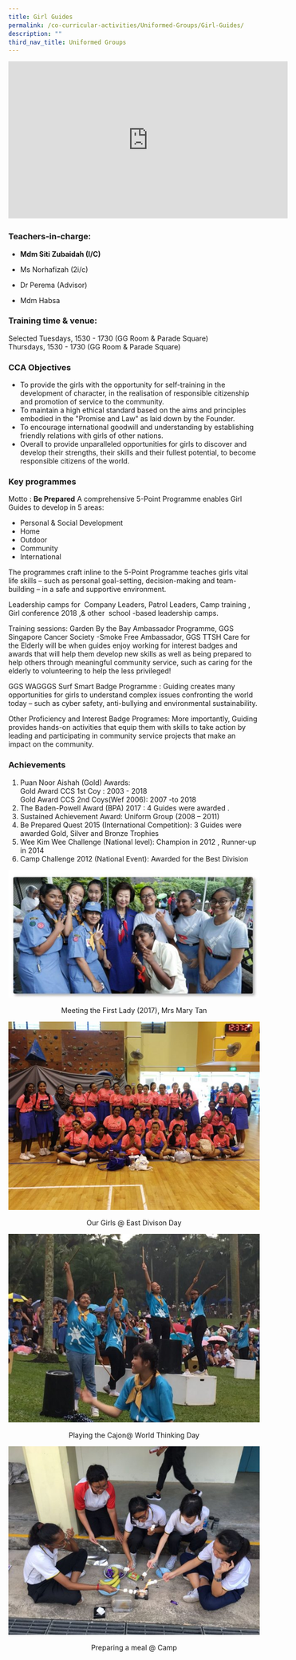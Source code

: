```yaml
---
title: Girl Guides
permalink: /co-curricular-activities/Uniformed-Groups/Girl-Guides/
description: ""
third_nav_title: Uniformed Groups
---
```

<iframe width="560" height="315" src="https://www.youtube.com/embed/HwQDReN2CUA" title="YouTube video player" frameborder="0" allow="accelerometer; autoplay; clipboard-write; encrypted-media; gyroscope; picture-in-picture" allowfullscreen></iframe>

### Teachers-in-charge: 

*   **Mdm Siti Zubaidah (I/C)**  
    
*   Ms Norhafizah (2i/c)
    
*   Dr Perema (Advisor)
    
*   Mdm Habsa

  

### Training time & venue:

  

Selected Tuesdays, 1530 - 1730 (GG Room & Parade Square)  
Thursdays, 1530 - 1730 (GG Room & Parade Square)

  

### CCA Objectives

  
*   To provide the girls with the opportunity for self-training in the development of character, in the realisation of responsible citizenship and promotion of service to the community.
*   To maintain a high ethical standard based on the aims and principles embodied in the "Promise and Law" as laid down by the Founder.
*   To encourage international goodwill and understanding by establishing friendly relations with girls of other nations.
*   Overall to provide unparalleled opportunities for girls to discover and develop their strengths, their skills and their fullest potential, to become responsible citizens of the world.

###   Key programmes

  
Motto : **Be Prepared** A comprehensive 5-Point Programme enables Girl Guides to develop in 5 areas:

  
*   Personal & Social Development
*   Home
*   Outdoor
*   Community
*   International

  
The programmes craft inline to the 5-Point Programme teaches girls vital life skills – such as personal goal-setting, decision-making and team-building – in a safe and supportive environment.  
  
Leadership camps for  Company Leaders, Patrol Leaders, Camp training , Girl conference 2018 ,& other  school -based leadership camps.  
  
Training sessions: Garden By the Bay Ambassador Programme, GGS Singapore Cancer Society -Smoke Free Ambassador, GGS TTSH Care for the Elderly will be when guides enjoy working for interest badges and awards that will help them develop new skills as well as being prepared to help others through meaningful community service, such as caring for the elderly to volunteering to help the less privileged!  
  
GGS WAGGGS Surf Smart Badge Programme : Guiding creates many opportunities for girls to understand complex issues confronting the world today – such as cyber safety, anti-bullying and environmental sustainability.  
  
Other Proficiency and Interest Badge Programes: More importantly, Guiding provides hands-on activities that equip them with skills to take action by leading and participating in community service projects that make an impact on the community.  
  

###   Achievements

  

1.  Puan Noor Aishah (Gold) Awards:  
    Gold Award CCS 1st Coy : 2003 - 2018       
    Gold Award CCS 2nd Coys(Wef 2006): 2007 -to 2018
2.  The Baden-Powell Award (BPA) 2017 : 4 Guides were awarded .
3.  Sustained Achievement Award: Uniform Group (2008 – 2011)
4.  Be Prepared Quest 2015 (International Competition): 3 Guides were awarded Gold, Silver and Bronze Trophies
5.  Wee Kim Wee Challenge (National level): Champion in 2012 , Runner-up in 2014
6.  Camp Challenge 2012 (National Event): Awarded for the Best Division

![](/images/Meeting%20the%20First%20Lady-600x305.jpeg)
<center>Meeting the First Lady (2017), Mrs Mary Tan</center>

![](/images/East%20Divison%20Day-600x450.jpeg)
<center>Our Girls @ East Divison Day</center>

![](/images/Playing%20the%20Cajon@-WTD-600x450.jpeg)
<center>Playing the Cajon@ World Thinking Day</center>

![](/images/Preparing%20a%20meal%20at%20Camp-600x450.jpeg)
<center>Preparing a meal @ Camp</center>